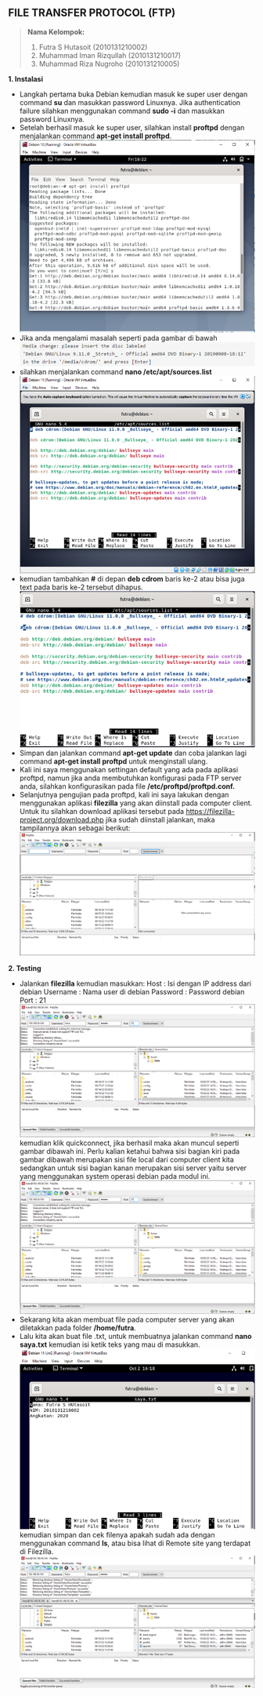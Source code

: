 ## FILE TRANSFER PROTOCOL (FTP)
> **Nama Kelompok:**
> 1. Futra S Hutasoit (2010131210002)
> 2. Muhammad Iman Rizqullah (2010131210017)
> 3. Muhammad Riza Nugroho (2010131210005)

**1. Instalasi**
+ Langkah pertama buka Debian kemudian masuk ke super user dengan command **su** dan masukkan password Linuxnya. Jika authentication failure silahkan menggunakan command **sudo -i** dan masukkan password Linuxnya.
+ Setelah berhasil masuk ke super user, silahkan install **proftpd** dengan menjalankan command **apt-get install proftpd**.
![Image](AST3_1.png)
+ Jika anda mengalami masalah seperti pada gambar di bawah
![Image](AST3_3.png)
+ silahkan menjalankan command **nano /etc/apt/sources.list**
![Image](AST3_4.png)
+ kemudian tambahkan **#** di depan **deb cdrom** baris ke-2 atau bisa juga text pada baris ke-2 tersebut dihapus.
![Image](AST3_5.png)
+ Simpan dan jalankan command **apt-get update** dan coba jalankan lagi command **apt-get install proftpd** untuk menginstall ulang.
+ Kali ini saya menggunakan settingan default yang ada pada aplikasi proftpd, namun jika anda membutuhkan konfigurasi pada FTP server anda, silahkan konfigurasikan pada file **/etc/proftpd/proftpd.conf.**
+ Selanjutnya pengujian pada proftpd, kali ini saya lakukan dengan menggunakan aplikasi **filezilla** yang akan diinstall pada computer client. Untuk itu silahkan download aplikasi tersebut pada <ins>https://filezilla-project.org/download.php</ins> jika sudah diinstall jalankan, maka tampilannya akan sebagai berikut:
![Image](AST3_2.png)

**2. Testing**
+ Jalankan **filezilla** kemudian masukkan:
Host : Isi dengan IP address dari debian 
Username : Nama user di debian
Password : Password debian
Port : 21
![Image](AST3_6.png)
kemudian klik quickconnect,  jika berhasil maka akan muncul seperti gambar dibawah ini. Perlu kalian ketahui bahwa sisi bagian kiri pada gambar dibawah merupakan sisi file local dari computer client kita sedangkan untuk sisi bagian kanan merupakan sisi server yaitu server yang menggunakan system operasi debian pada modul ini.
![Image](AST3_6,1.png)
+ Sekarang kita akan membuat file pada computer server yang akan diletakkan pada folder **/home/futra**.
+ Lalu kita akan buat file .txt, untuk membuatnya jalankan command **nano saya.txt** kemudian isi ketik teks yang mau di masukkan.
![Image](AST3_7.png)
kemudian simpan dan cek filenya apakah sudah ada dengan menggunakan command **ls**, atau bisa lihat di Remote site yang terdapat di Filezilla.
![Image](AST3_8.png)
